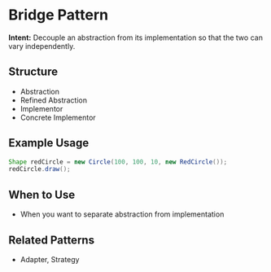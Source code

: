 # Bridge Pattern

**Intent:** Decouple an abstraction from its implementation so that the two can vary independently.

## Structure
- Abstraction
- Refined Abstraction
- Implementor
- Concrete Implementor

## Example Usage
```java
Shape redCircle = new Circle(100, 100, 10, new RedCircle());
redCircle.draw();
```

## When to Use
- When you want to separate abstraction from implementation

## Related Patterns
- Adapter, Strategy

